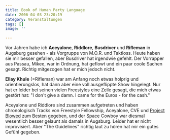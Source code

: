 ```yaml
---
title: Book of Human Party Language
date: 2006-04-03 23:20:19
category: Veranstaltungen
tags: []
image: ''

---
```


Vor Jahren habe ich **Aceyalone**, **Riddlore**, **Busdriver** und **Rifleman** in Augsburg gesehen - als Vorgruppe von M.O.R. und Taktloss. Heute haben sie mir besser gefallen, aber Busdriver hat irgendwie gefehlt. Der Vorrapper aus Passau, Mikee, war in Ordnung, hat geflowt und ein paar coole Sachen gesagt. Richtig mitgezogen hat er mich jedoch nicht.  

  

**Ellay Khule** (=Rifleman) war am Anfang noch etwas holprig und orientierungslos, hat dann aber eine voll ausgeflippte Show hingelegt. Nur hat er leider bei seinen vielen Freestyles eine Zeile gesagt, die mich etwas gestört hat: "I don't give a damn. I came for the Euros - for the cash."  

  

Aceyalone und Riddlore sind zusammen aufgetreten und haben chronologisch Tracks von Freestyle Fellowship, Aceyalone, CVE und [Project Blowed](http://www.projectblowed.com) zum Besten gegeben, und der Space Cowboy war diesmal wesentlich besser gelaunt als damals in Augsburg. Leider hat er nicht improvisiert. Aber "The Guidelines" richtig laut zu hören hat mir ein gutes Gefühl gegeben.
